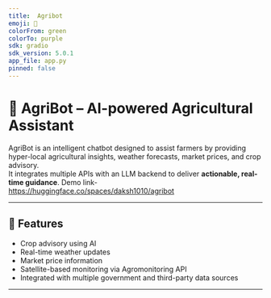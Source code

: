 ```yaml
---
title:  Agribot
emoji: 🌱
colorFrom: green
colorTo: purple
sdk: gradio
sdk_version: 5.0.1
app_file: app.py
pinned: false
---
```



# 🌱  AgriBot – AI-powered Agricultural Assistant

AgriBot is an intelligent chatbot designed to assist farmers by providing hyper-local agricultural insights, weather forecasts, market prices, and crop advisory.  
It integrates multiple APIs with an LLM backend to deliver **actionable, real-time guidance**.
Demo link-https://huggingface.co/spaces/daksh1010/agribot

---

## 🚀 Features
-  Crop advisory using AI
-  Real-time weather updates
-  Market price information
-  Satellite-based monitoring via Agromonitoring API
-  Integrated with multiple government and third-party data sources

---
